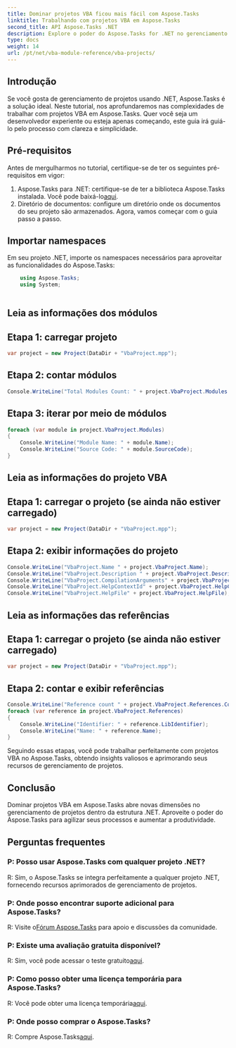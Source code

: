 ```yaml
---
title: Dominar projetos VBA ficou mais fácil com Aspose.Tasks
linktitle: Trabalhando com projetos VBA em Aspose.Tasks
second_title: API Aspose.Tasks .NET
description: Explore o poder do Aspose.Tasks for .NET no gerenciamento de projetos VBA sem esforço. Aprimore seus recursos de gerenciamento de projetos com este guia passo a passo.
type: docs
weight: 14
url: /pt/net/vba-module-reference/vba-projects/
---
```

## Introdução
Se você gosta de gerenciamento de projetos usando .NET, Aspose.Tasks é a solução ideal. Neste tutorial, nos aprofundaremos nas complexidades de trabalhar com projetos VBA em Aspose.Tasks. Quer você seja um desenvolvedor experiente ou esteja apenas começando, este guia irá guiá-lo pelo processo com clareza e simplicidade.
## Pré-requisitos
Antes de mergulharmos no tutorial, certifique-se de ter os seguintes pré-requisitos em vigor:
1.  Aspose.Tasks para .NET: certifique-se de ter a biblioteca Aspose.Tasks instalada. Você pode baixá-lo[aqui](https://releases.aspose.com/tasks/net/).
2. Diretório de documentos: configure um diretório onde os documentos do seu projeto são armazenados.
Agora, vamos começar com o guia passo a passo.
## Importar namespaces
Em seu projeto .NET, importe os namespaces necessários para aproveitar as funcionalidades do Aspose.Tasks:
```csharp
    using Aspose.Tasks;
    using System;
    
```
## Leia as informações dos módulos
## Etapa 1: carregar projeto
```csharp
var project = new Project(DataDir + "VbaProject.mpp");
```
## Etapa 2: contar módulos
```csharp
Console.WriteLine("Total Modules Count: " + project.VbaProject.Modules.Count);
```
## Etapa 3: iterar por meio de módulos
```csharp
foreach (var module in project.VbaProject.Modules)
{
    Console.WriteLine("Module Name: " + module.Name);
    Console.WriteLine("Source Code: " + module.SourceCode);
}
```
## Leia as informações do projeto VBA
## Etapa 1: carregar o projeto (se ainda não estiver carregado)
```csharp
var project = new Project(DataDir + "VbaProject.mpp");
```
## Etapa 2: exibir informações do projeto
```csharp
Console.WriteLine("VbaProject.Name " + project.VbaProject.Name);
Console.WriteLine("VbaProject.Description " + project.VbaProject.Description);
Console.WriteLine("VbaProject.CompilationArguments" + project.VbaProject.CompilationArguments);
Console.WriteLine("VbaProject.HelpContextId" + project.VbaProject.HelpContextId);
Console.WriteLine("VbaProject.HelpFile" + project.VbaProject.HelpFile);
```
## Leia as informações das referências
## Etapa 1: carregar o projeto (se ainda não estiver carregado)
```csharp
var project = new Project(DataDir + "VbaProject.mpp");
```
## Etapa 2: contar e exibir referências
```csharp
Console.WriteLine("Reference count " + project.VbaProject.References.Count);
foreach (var reference in project.VbaProject.References)
{
    Console.WriteLine("Identifier: " + reference.LibIdentifier);
    Console.WriteLine("Name: " + reference.Name);
}
```
Seguindo essas etapas, você pode trabalhar perfeitamente com projetos VBA no Aspose.Tasks, obtendo insights valiosos e aprimorando seus recursos de gerenciamento de projetos.
## Conclusão
Dominar projetos VBA em Aspose.Tasks abre novas dimensões no gerenciamento de projetos dentro da estrutura .NET. Aproveite o poder do Aspose.Tasks para agilizar seus processos e aumentar a produtividade.
## Perguntas frequentes
### P: Posso usar Aspose.Tasks com qualquer projeto .NET?
R: Sim, o Aspose.Tasks se integra perfeitamente a qualquer projeto .NET, fornecendo recursos aprimorados de gerenciamento de projetos.
### P: Onde posso encontrar suporte adicional para Aspose.Tasks?
 R: Visite o[Fórum Aspose.Tasks](https://forum.aspose.com/c/tasks/15) para apoio e discussões da comunidade.
### P: Existe uma avaliação gratuita disponível?
 R: Sim, você pode acessar o teste gratuito[aqui](https://releases.aspose.com/).
### P: Como posso obter uma licença temporária para Aspose.Tasks?
 R: Você pode obter uma licença temporária[aqui](https://purchase.aspose.com/temporary-license/).
### P: Onde posso comprar o Aspose.Tasks?
 R: Compre Aspose.Tasks[aqui](https://purchase.aspose.com/buy).